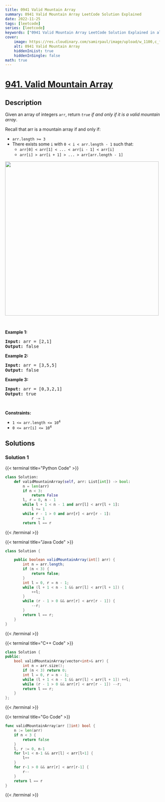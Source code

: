 ```yaml
---
title: 0941 Valid Mountain Array
summary: 0941 Valid Mountain Array LeetCode Solution Explained
date: 2022-11-25
tags: [leetcode]
series: [leetcode]
keywords: ["0941 Valid Mountain Array LeetCode Solution Explained in all languages", "0941 Valid Mountain Array", "LeetCode", "leetcode solution in Python3 C++ Java Go PHP Ruby Swift TypeScript Rust C# JavaScript C", "GeeksforGeeks", "InterviewBit", "Coding Ninjas", "HackerRank", "HackerEarth", "CodeChef", "TopCoder", "AlgoExpert", "freeCodeCamp", "Codeforces", "GitHub", "AtCoder", "Samir Paul"]
cover:
    image: https://res.cloudinary.com/samirpaul/image/upload/w_1100,c_fit,co_rgb:FFFFFF,l_text:Arial_75_bold:0941 Valid Mountain Array - Solution Explained/problem-solving.webp
    alt: 0941 Valid Mountain Array
    hiddenInList: true
    hiddenInSingle: false
math: true
---
```



# [941. Valid Mountain Array](https://leetcode.com/problems/valid-mountain-array)


## Description

<p>Given an array of integers <code>arr</code>, return <em><code>true</code> if and only if it is a valid mountain array</em>.</p>

<p>Recall that arr is a mountain array if and only if:</p>

<ul>
	<li><code>arr.length &gt;= 3</code></li>
	<li>There exists some <code>i</code> with <code>0 &lt; i &lt; arr.length - 1</code> such that:
	<ul>
		<li><code>arr[0] &lt; arr[1] &lt; ... &lt; arr[i - 1] &lt; arr[i] </code></li>
		<li><code>arr[i] &gt; arr[i + 1] &gt; ... &gt; arr[arr.length - 1]</code></li>
	</ul>
	</li>
</ul>
<img src="https://spcdn.pages.dev/leetcode/problems/0941.Valid%20Mountain%20Array/images/hint_valid_mountain_array.png" width="500" />
<p>&nbsp;</p>
<p><strong class="example">Example 1:</strong></p>
<pre><strong>Input:</strong> arr = [2,1]
<strong>Output:</strong> false
</pre><p><strong class="example">Example 2:</strong></p>
<pre><strong>Input:</strong> arr = [3,5,5]
<strong>Output:</strong> false
</pre><p><strong class="example">Example 3:</strong></p>
<pre><strong>Input:</strong> arr = [0,3,2,1]
<strong>Output:</strong> true
</pre>
<p>&nbsp;</p>
<p><strong>Constraints:</strong></p>

<ul>
	<li><code>1 &lt;= arr.length &lt;= 10<sup>4</sup></code></li>
	<li><code>0 &lt;= arr[i] &lt;= 10<sup>4</sup></code></li>
</ul>

## Solutions

### Solution 1

<!-- tabs:start -->

{{< terminal title="Python Code" >}}
```python
class Solution:
    def validMountainArray(self, arr: List[int]) -> bool:
        n = len(arr)
        if n < 3:
            return False
        l, r = 0, n - 1
        while l + 1 < n - 1 and arr[l] < arr[l + 1]:
            l += 1
        while r - 1 > 0 and arr[r] < arr[r - 1]:
            r -= 1
        return l == r
```
{{< /terminal >}}

{{< terminal title="Java Code" >}}
```java
class Solution {

    public boolean validMountainArray(int[] arr) {
        int n = arr.length;
        if (n < 3) {
            return false;
        }
        int l = 0, r = n - 1;
        while (l + 1 < n - 1 && arr[l] < arr[l + 1]) {
            ++l;
        }
        while (r - 1 > 0 && arr[r] < arr[r - 1]) {
            --r;
        }
        return l == r;
    }
}
```
{{< /terminal >}}

{{< terminal title="C++ Code" >}}
```cpp
class Solution {
public:
    bool validMountainArray(vector<int>& arr) {
        int n = arr.size();
        if (n < 3) return 0;
        int l = 0, r = n - 1;
        while (l + 1 < n - 1 && arr[l] < arr[l + 1]) ++l;
        while (r - 1 > 0 && arr[r] < arr[r - 1]) --r;
        return l == r;
    }
};
```
{{< /terminal >}}

{{< terminal title="Go Code" >}}
```go
func validMountainArray(arr []int) bool {
	n := len(arr)
	if n < 3 {
		return false
	}
	l, r := 0, n-1
	for l+1 < n-1 && arr[l] < arr[l+1] {
		l++
	}
	for r-1 > 0 && arr[r] < arr[r-1] {
		r--
	}
	return l == r
}
```
{{< /terminal >}}

<!-- tabs:end -->

<!-- end -->
